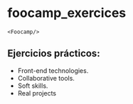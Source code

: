 # foocamp_exercices
```
<Foocamp/>
```
## Ejercicios prácticos:

- Front-end technologies.
- Collaborative tools.
- Soft skills.
- Real projects
